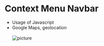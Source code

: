 # Context Menu Navbar
* Usage of Javascript <br/>
* Google Maps, geolocation<br/><br/>
![picture](https://github.com/KarolinaLewinska/Context_Menu/blob/master/result.PNG)<br/>

